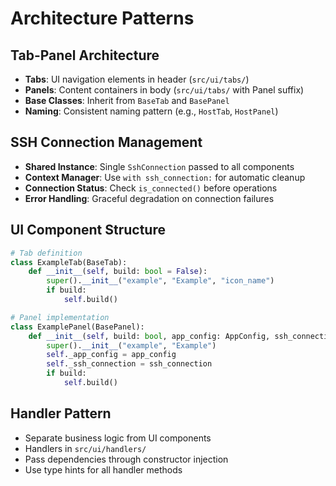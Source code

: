# Architecture Patterns

## Tab-Panel Architecture
- **Tabs**: UI navigation elements in header (`src/ui/tabs/`)
- **Panels**: Content containers in body (`src/ui/tabs/` with Panel suffix)
- **Base Classes**: Inherit from `BaseTab` and `BasePanel`
- **Naming**: Consistent naming pattern (e.g., `HostTab`, `HostPanel`)

## SSH Connection Management
- **Shared Instance**: Single `SshConnection` passed to all components
- **Context Manager**: Use `with ssh_connection:` for automatic cleanup
- **Connection Status**: Check `is_connected()` before operations
- **Error Handling**: Graceful degradation on connection failures

## UI Component Structure
```python
# Tab definition
class ExampleTab(BaseTab):
    def __init__(self, build: bool = False):
        super().__init__("example", "Example", "icon_name")
        if build:
            self.build()

# Panel implementation  
class ExamplePanel(BasePanel):
    def __init__(self, build: bool, app_config: AppConfig, ssh_connection: SshConnection):
        super().__init__("example", "Example")
        self._app_config = app_config
        self._ssh_connection = ssh_connection
        if build:
            self.build()
```

## Handler Pattern
- Separate business logic from UI components
- Handlers in `src/ui/handlers/`
- Pass dependencies through constructor injection
- Use type hints for all handler methods